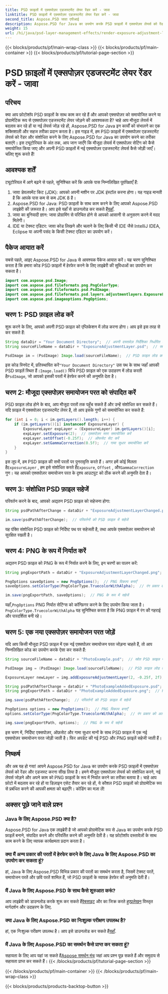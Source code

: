 ```yaml
---
title: PSD फ़ाइलों में एक्सपोज़र एडजस्टमेंट लेयर रेंडर करें - जावा
linktitle: PSD फ़ाइलों में एक्सपोज़र एडजस्टमेंट लेयर रेंडर करें - जावा
second_title: Aspose.PSD जावा एपीआई
description: Aspose.PSD for Java का उपयोग करके PSD फ़ाइलों में एक्सपोज़र लेयर्स को रेंडर और एडजस्ट करना सीखें। एक्सपोज़र लेयर्स को संशोधित करने और जोड़ने के लिए कोड उदाहरणों के साथ चरण-दर-चरण मार्गदर्शिका।
weight: 15
url: /hi/java/psd-layer-management-effects/render-exposure-adjustment-layer-psd/
---
```


{{< blocks/products/pf/main-wrap-class >}}
{{< blocks/products/pf/main-container >}}
{{< blocks/products/pf/tutorial-page-section >}}

# PSD फ़ाइलों में एक्सपोज़र एडजस्टमेंट लेयर रेंडर करें - जावा

## परिचय

क्या आप फ़ोटोशॉप PSD फ़ाइलों के साथ काम कर रहे हैं और आपको एक्सपोज़र को समायोजित करने या प्रोग्रामेटिक रूप से एक्सपोज़र एडजस्टमेंट लेयर जोड़ने की आवश्यकता है? चाहे आप मौजूदा लेयर्स में बदलाव कर रहे हों या नई लेयर्स जोड़ रहे हों, Aspose.PSD for Java इन कार्यों को संभालने का एक शक्तिशाली और सहज तरीका प्रदान करता है। इस गाइड में, हम PSD फ़ाइलों में एक्सपोज़र एडजस्टमेंट लेयर्स को रेंडर और संशोधित करने के लिए Aspose.PSD for Java का उपयोग करने का तरीका बताएंगे। इस ट्यूटोरियल के अंत तक, आप जान जाएँगे कि मौजूदा लेयर्स में एक्सपोज़र सेटिंग को कैसे समायोजित किया जाए और अपनी PSD फ़ाइलों में नई एक्सपोज़र एडजस्टमेंट लेयर्स कैसे जोड़ी जाएँ। चलिए शुरू करते हैं!

## आवश्यक शर्तें

ट्यूटोरियल में आगे बढ़ने से पहले, सुनिश्चित करें कि आपके पास निम्नलिखित पूर्वापेक्षाएँ हैं:

1. जावा डेवलपमेंट किट (JDK): आपको अपनी मशीन पर JDK इंस्टॉल करना होगा। यह गाइड मानती है कि आपके पास कम से कम JDK 8 है।
2.  Aspose.PSD for Java: PSD फ़ाइलों के साथ काम करने के लिए आपको Aspose.PSD लाइब्रेरी की ज़रूरत है। आप इसे यहाँ से डाउनलोड कर सकते हैं[यहाँ](https://releases.aspose.com/psd/java/).
3. जावा का बुनियादी ज्ञान: जावा प्रोग्रामिंग से परिचित होने से आपको आसानी से अनुसरण करने में मदद मिलेगी।
4. IDE या टेक्स्ट एडिटर: जावा कोड लिखने और चलाने के लिए किसी भी IDE जैसे IntelliJ IDEA, Eclipse या अपनी पसंद के किसी टेक्स्ट एडिटर का उपयोग करें।

## पैकेज आयात करें

सबसे पहले, आइए Aspose.PSD for Java से आवश्यक पैकेज आयात करें। यह चरण सुनिश्चित करता है कि हमारा कोड PSD फ़ाइलों में हेरफेर करने के लिए लाइब्रेरी की सुविधाओं का उपयोग कर सकता है।

```java
import com.aspose.psd.Image;
import com.aspose.psd.fileformats.png.PngColorType;
import com.aspose.psd.fileformats.psd.PsdImage;
import com.aspose.psd.fileformats.psd.layers.adjustmentlayers.ExposureLayer;
import com.aspose.psd.imageoptions.PngOptions;
```

## चरण 1: PSD फ़ाइल लोड करें

शुरू करने के लिए, आपको अपनी PSD फ़ाइल को एप्लिकेशन में लोड करना होगा। आप इसे इस तरह से कर सकते हैं:

```java
String dataDir = "Your Document Directory";  // अपनी दस्तावेज़ निर्देशिका निर्धारित करें
String sourceFileName = dataDir + "ExposureAdjustmentLayer.psd";  // स्रोत PSD फ़ाइल पथ

PsdImage im = (PsdImage) Image.load(sourceFileName);  // PSD फ़ाइल लोड करें
```

 इस कोड स्निपेट में, प्रतिस्थापित करें`"Your Document Directory"` उस पथ के साथ जहाँ आपकी PSD फ़ाइलें स्थित हैं।`Image.load()` विधि PSD फ़ाइल को एक उदाहरण में लोड करती है`PsdImage`, जो आपको इसकी परतों में हेरफेर करने की अनुमति देता है।

## चरण 2: मौजूदा एक्सपोज़र समायोजन परत को संपादित करें

PSD फ़ाइल लोड होने के बाद, आप मौजूदा परतों तक पहुँच सकते हैं और उन्हें संशोधित कर सकते हैं। यदि फ़ाइल में एक्सपोज़र एडजस्टमेंट लेयर है, तो आप इसके गुणों को समायोजित कर सकते हैं:

```java
for (int i = 0; i < im.getLayers().length; i++) {
    if (im.getLayers()[i] instanceof ExposureLayer) {
        ExposureLayer expLayer = (ExposureLayer) im.getLayers()[i];
        expLayer.setExposure(2);  // एक्सपोज़र स्तर समायोजित करें
        expLayer.setOffset(-0.25f);  // ऑफसेट सेट करें
        expLayer.setGammaCorrection(0.5f);  // गामा सुधार समायोजित करें
    }
}
```

इस लूप में, हम PSD फ़ाइल की सभी परतों पर पुनरावृत्ति करते हैं। अगर हमें कोई मिलता है`ExposureLayer` , हम इसे संशोधित करते हैं`Exposure`, `Offset` , और`GammaCorrection` गुण। यह आपको एक्सपोज़र समायोजन परत के दृश्य आउटपुट को ठीक करने की अनुमति देता है।

## चरण 3: संशोधित PSD फ़ाइल सहेजें

परिवर्तन करने के बाद, आपको अद्यतन PSD फ़ाइल को सहेजना होगा:

```java
String psdPathAfterChange = dataDir + "ExposureAdjustmentLayerChanged.psd";  // संशोधित PSD फ़ाइल को सहेजने का पथ

im.save(psdPathAfterChange);  // परिवर्तनों को PSD फ़ाइल में सहेजें
```

यह पंक्ति संशोधित PSD फ़ाइल को निर्दिष्ट पथ पर सहेजती है, तथा आपके एक्सपोज़र समायोजन को सुरक्षित रखती है।

## चरण 4: PNG के रूप में निर्यात करें

अद्यतन PSD फ़ाइल को PNG के रूप में निर्यात करने के लिए, इन चरणों का पालन करें:

```java
String pngExportPath = dataDir + "ExposureAdjustmentLayerChanged.png";  // PNG फ़ाइल को सहेजने का पथ

PngOptions saveOptions = new PngOptions();  // PNG विकल्प बनाएँ
saveOptions.setColorType(PngColorType.TruecolorWithAlpha);  // रंग प्रकार को अल्फा के साथ ट्रूकलर पर सेट करें

im.save(pngExportPath, saveOptions);  // PNG के रूप में सहेजें
```

 यहाँ,`PngOptions` PNG निर्यात सेटिंग्स को कॉन्फ़िगर करने के लिए उपयोग किया जाता है।`PngColorType.TruecolorWithAlpha` यह सुनिश्चित करता है कि PNG फ़ाइल में रंग की गहराई और पारदर्शिता बनी रहे।

## चरण 5: एक नया एक्सपोज़र समायोजन परत जोड़ें

यदि आप किसी मौजूदा PSD फ़ाइल में एक नई एक्सपोज़र समायोजन परत जोड़ना चाहते हैं, तो आप निम्नलिखित कोड का उपयोग करके ऐसा कर सकते हैं:

```java
String sourceFileName = dataDir + "PhotoExample.psd";  // स्रोत PSD फ़ाइल पथ

PsdImage img = (PsdImage) Image.load(sourceFileName);  // PSD फ़ाइल लोड करें

ExposureLayer newLayer = img.addExposureAdjustmentLayer(2, -0.25f, 2f);  // नई एक्सपोज़र समायोजन परत जोड़ें

String psdPathAfterChange = dataDir + "PhotoExampleAddedExposure.psd";  // संशोधित PSD फ़ाइल को सहेजने का पथ
String pngExportPath = dataDir + "PhotoExampleAddedExposure.png";  // PNG फ़ाइल को सहेजने का पथ

img.save(psdPathAfterChange);  // परिवर्तनों को PSD फ़ाइल में सहेजें

PngOptions options = new PngOptions();  // PNG विकल्प बनाएँ
options.setColorType(PngColorType.TruecolorWithAlpha);  // रंग प्रकार को अल्फा के साथ ट्रूकलर पर सेट करें

img.save(pngExportPath, options);  // PNG के रूप में सहेजें
```

इस चरण में, निर्दिष्ट एक्सपोज़र, ऑफ़सेट और गामा सुधार मानों के साथ PSD फ़ाइल में एक नई एक्सपोज़र समायोजन परत जोड़ी जाती है। फिर अपडेट की गई PSD और PNG फ़ाइलें सहेजी जाती हैं।

## निष्कर्ष

और अब यह हो गया! आपने Aspose.PSD for Java का उपयोग करके PSD फ़ाइलों में एक्सपोज़र लेयर्स को रेंडर और एडजस्ट करना सीख लिया है। हमने मौजूदा एक्सपोज़र लेयर्स को संशोधित करने, नई लेयर्स जोड़ने और अपने काम को PNG फ़ाइलों के रूप में निर्यात करने का तरीका बताया है। चाहे आप फ़ोटो में बदलाव कर रहे हों या डिज़ाइन एसेट तैयार कर रहे हों, ये कौशल PSD फ़ाइलों को प्रोग्रामेटिक रूप से प्रबंधित करने की आपकी क्षमता को बढ़ाएँगे। कोडिंग का मज़ा लें!

## अक्सर पूछे जाने वाले प्रश्न

### Java के लिए Aspose.PSD क्या है?

Aspose.PSD for Java एक लाइब्रेरी है जो आपको प्रोग्रामेटिक रूप से Java का उपयोग करके PSD फ़ाइलें बनाने, संपादित करने और परिवर्तित करने की अनुमति देती है। यह फ़ोटोशॉप दस्तावेज़ों के साथ काम करने के लिए व्यापक कार्यक्षमता प्रदान करता है।

### क्या मैं अन्य प्रकार की परतों में हेरफेर करने के लिए Java के लिए Aspose.PSD का उपयोग कर सकता हूं?

हां, Java के लिए Aspose.PSD विभिन्न प्रकार की परतों का समर्थन करता है, जिसमें टेक्स्ट परतें, समायोजन परतें और छवि परतें शामिल हैं, जो PSD फ़ाइलों के व्यापक हेरफेर की अनुमति देती हैं।

### मैं Java के लिए Aspose.PSD के साथ कैसे शुरुआत करूं?

 आप लाइब्रेरी को डाउनलोड करके शुरू कर सकते हैं[वेबसाइट](https://releases.aspose.com/psd/java/) और का जिक्र करते हुए[प्रलेखन](https://reference.aspose.com/psd/java/) विस्तृत मार्गदर्शन और उदाहरण के लिए.

### क्या Java के लिए Aspose.PSD का निःशुल्क परीक्षण उपलब्ध है?

 हां, एक निःशुल्क परीक्षण उपलब्ध है। आप इसे डाउनलोड कर सकते हैं[यहाँ](https://releases.aspose.com/).

### मैं Java के लिए Aspose.PSD का समर्थन कैसे प्राप्त कर सकता हूं?

 सहायता के लिए आप यहां जा सकते हैं[Aspose समर्थन मंच](https://forum.aspose.com/c/psd/34) जहां आप प्रश्न पूछ सकते हैं और समुदाय से सहायता प्राप्त कर सकते हैं।
{{< /blocks/products/pf/tutorial-page-section >}}

{{< /blocks/products/pf/main-container >}}
{{< /blocks/products/pf/main-wrap-class >}}

{{< blocks/products/products-backtop-button >}}
